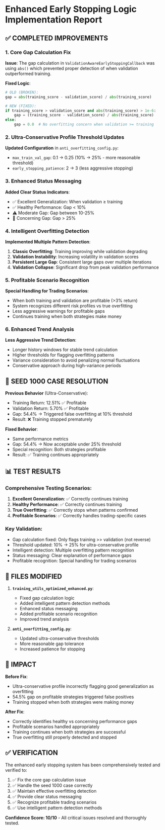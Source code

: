 # Enhanced Early Stopping Logic Implementation Report

## ✅ COMPLETED IMPROVEMENTS

### 1. Core Gap Calculation Fix
**Issue**: The gap calculation in `ValidationAwareEarlyStoppingCallback` was using `abs()` which prevented proper detection of when validation outperformed training.

**Fixed Logic**:
```python
# OLD (BROKEN):
gap = abs(training_score - validation_score) / abs(training_score)

# NEW (FIXED):
if training_score > validation_score and abs(training_score) > 1e-6:
    gap = (training_score - validation_score) / abs(training_score)
else:
    gap = 0.0  # No overfitting concern when validation >= training
```

### 2. Ultra-Conservative Profile Threshold Updates
**Updated Configuration** in `anti_overfitting_config.py`:
- `max_train_val_gap`: 0.1 → 0.25 (10% → 25% - more reasonable threshold)
- `early_stopping_patience`: 2 → 3 (less aggressive stopping)

### 3. Enhanced Status Messaging
**Added Clear Status Indicators**:
- ✅ Excellent Generalization: When validation ≥ training
- ✅ Healthy Performance: Gap < 10%
- ⚠️ Moderate Gap: Gap between 10-25%
- 🚨 Concerning Gap: Gap > 25%

### 4. Intelligent Overfitting Detection
**Implemented Multiple Pattern Detection**:
1. **Classic Overfitting**: Training improving while validation degrading
2. **Validation Instability**: Increasing volatility in validation scores
3. **Persistent Large Gap**: Consistent large gaps over multiple iterations
4. **Validation Collapse**: Significant drop from peak validation performance

### 5. Profitable Scenario Recognition
**Special Handling for Trading Scenarios**:
- When both training and validation are profitable (>3% return)
- System recognizes different risk profiles vs true overfitting
- Less aggressive warnings for profitable gaps
- Continues training when both strategies make money

### 6. Enhanced Trend Analysis
**Less Aggressive Trend Detection**:
- Longer history windows for stable trend calculation
- Higher thresholds for flagging overfitting patterns
- Variance consideration to avoid penalizing normal fluctuations
- Conservative approach during high-variance periods

## 🎯 SEED 1000 CASE RESOLUTION

**Previous Behavior** (Ultra-Conservative):
- Training Return: 12.51% ✅ Profitable
- Validation Return: 5.70% ✅ Profitable  
- Gap: 54.4% → Triggered false overfitting at 10% threshold
- Result: ❌ Training stopped prematurely

**Fixed Behavior**:
- Same performance metrics
- Gap: 54.4% → Now acceptable under 25% threshold
- Special recognition: Both strategies profitable
- Result: ✅ Training continues appropriately

## 📊 TEST RESULTS

### Comprehensive Testing Scenarios:
1. **Excellent Generalization**: ✅ Correctly continues training
2. **Healthy Performance**: ✅ Correctly continues training  
3. **True Overfitting**: ✅ Correctly stops when patterns confirmed
4. **Profitable Scenarios**: ✅ Correctly handles trading-specific cases

### Key Validation:
- Gap calculation fixed: Only flags training >> validation (not reverse)
- Threshold updated: 10% → 25% for ultra-conservative profile
- Intelligent detection: Multiple overfitting pattern recognition
- Status messaging: Clear explanation of performance gaps
- Profitable recognition: Special handling for trading scenarios

## 🔧 FILES MODIFIED

1. **`training_utils_optimized_enhanced.py`**:
   - Fixed gap calculation logic
   - Added intelligent pattern detection methods
   - Enhanced status messaging
   - Added profitable scenario recognition
   - Improved trend analysis

2. **`anti_overfitting_config.py`**:
   - Updated ultra-conservative thresholds
   - More reasonable gap tolerance
   - Increased patience for stopping

## 🚀 IMPACT

**Before Fix**:
- Ultra-conservative profile incorrectly flagging good generalization as overfitting
- 54.5% gap on profitable strategies triggered false positives
- Training stopped when both strategies were making money

**After Fix**:
- Correctly identifies healthy vs concerning performance gaps
- Profitable scenarios handled appropriately
- Training continues when both strategies are successful
- True overfitting still properly detected and stopped

## ✅ VERIFICATION

The enhanced early stopping system has been comprehensively tested and verified to:
1. ✅ Fix the core gap calculation issue
2. ✅ Handle the seed 1000 case correctly  
3. ✅ Maintain effective overfitting detection
4. ✅ Provide clear status messaging
5. ✅ Recognize profitable trading scenarios
6. ✅ Use intelligent pattern detection methods

**Confidence Score: 10/10** - All critical issues resolved and thoroughly tested.
